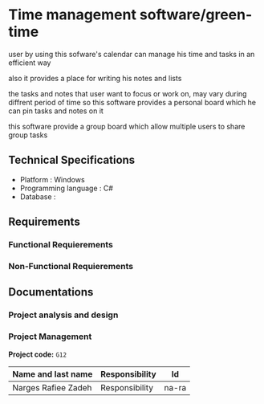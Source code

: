 # **Time management software/green-time**

user by using this sofware's calendar can manage his time and tasks in an efficient way

also it provides a place for writing his notes and lists 

the tasks and notes that user want to focus or work on, may vary during diffrent period of time so this software provides a personal board which he can pin tasks and notes on it

this software provide a group board which allow multiple users to share group tasks

## Technical Specifications
* Platform : Windows
* Programming language : C#
* Database : 

## Requirements
### Functional Requierements

### Non-Functional Requierements


## Documentations
### 
### Project analysis and design
### Project Management

**Project code:** `G12`

| Name and last name | Responsibility  | Id |
|--------------------|----------|------|
|   Narges Rafiee Zadeh |  Responsibility  | na-ra|



